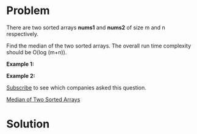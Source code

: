 
# Problem

There are two sorted arrays **nums1** and **nums2** of size m and n
respectively.

Find the median of the two sorted arrays. The overall run time complexity
should be O(log (m+n)).

**Example 1:**  

**Example 2:**  

[Subscribe](/subscribe/) to see which companies asked this question.



[Median of Two Sorted Arrays](https://leetcode.com/problems/median-of-two-sorted-arrays)

# Solution



